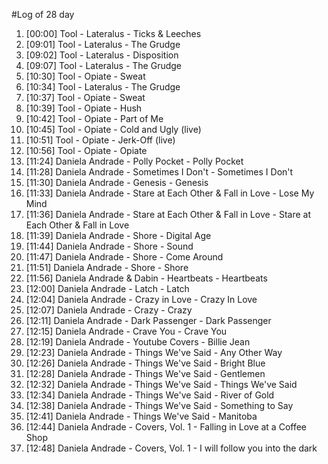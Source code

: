 #Log of 28 day

1. [00:00] Tool - Lateralus - Ticks & Leeches
1. [09:01] Tool - Lateralus - The Grudge
1. [09:02] Tool - Lateralus - Disposition
1. [09:07] Tool - Lateralus - The Grudge
1. [10:30] Tool - Opiate - Sweat
1. [10:34] Tool - Lateralus - The Grudge
1. [10:37] Tool - Opiate - Sweat
1. [10:39] Tool - Opiate - Hush
1. [10:42] Tool - Opiate - Part of Me
1. [10:45] Tool - Opiate - Cold and Ugly (live)
1. [10:51] Tool - Opiate - Jerk-Off (live)
1. [10:56] Tool - Opiate - Opiate
1. [11:24] Daniela Andrade - Polly Pocket - Polly Pocket
1. [11:28] Daniela Andrade - Sometimes I Don't - Sometimes I Don't
1. [11:30] Daniela Andrade - Genesis - Genesis
1. [11:33] Daniela Andrade - Stare at Each Other & Fall in Love - Lose My Mind
1. [11:36] Daniela Andrade - Stare at Each Other & Fall in Love - Stare at Each Other & Fall in Love
1. [11:39] Daniela Andrade - Shore - Digital Age
1. [11:44] Daniela Andrade - Shore - Sound
1. [11:47] Daniela Andrade - Shore - Come Around
1. [11:51] Daniela Andrade - Shore - Shore
1. [11:56] Daniela Andrade & Dabin - Heartbeats - Heartbeats
1. [12:00] Daniela Andrade - Latch - Latch
1. [12:04] Daniela Andrade - Crazy in Love - Crazy In Love
1. [12:07] Daniela Andrade - Crazy - Crazy
1. [12:11] Daniela Andrade - Dark Passenger - Dark Passenger
1. [12:15] Daniela Andrade - Crave You - Crave You
1. [12:19] Daniela Andrade - Youtube Covers - Billie Jean
1. [12:23] Daniela Andrade - Things We've Said - Any Other Way
1. [12:26] Daniela Andrade - Things We've Said - Bright Blue
1. [12:28] Daniela Andrade - Things We've Said - Gentlemen
1. [12:32] Daniela Andrade - Things We've Said - Things We've Said
1. [12:34] Daniela Andrade - Things We've Said - River of Gold
1. [12:38] Daniela Andrade - Things We've Said - Something to Say
1. [12:41] Daniela Andrade - Things We've Said - Manitoba
1. [12:44] Daniela Andrade - Covers, Vol. 1 - Falling in Love at a Coffee Shop
1. [12:48] Daniela Andrade - Covers, Vol. 1 - I will follow you into the dark
